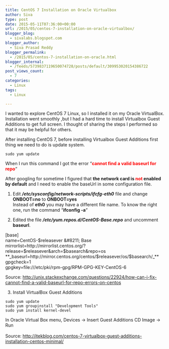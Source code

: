 ```yaml
---
title: CentOS 7 Installation on Oracle Virtualbox
author: Siva
type: post
date: 2015-05-11T07:36:00+00:00
url: /2015/05/centos-7-installation-on-oracle-virtualbox/
blogger_blog:
  - sivalabs.blogspot.com
blogger_author:
  - Siva Prasad Reddy
blogger_permalink:
  - /2015/05/centos-7-installation-on-oracle.html
blogger_internal:
  - /feeds/5739837119650074728/posts/default/309953020154386722
post_views_count:
  - 7
categories:
  - Linux
tags:
  - Linux

---
```

I wanted to explore CentOS 7 Linux, so I installed it on my Oracle VirtualBox. Installation went smoothly ,but I had a hard time to install Virtualbox Guest Additions to get full screen. I thought of sharing the steps I performed so that it may be helpful for others.

After installing CentOS 7, before installing Virtualbox Guest Additions first thing we need to do is update system.  
 
`sudo yum update`

When I run this command I got the error &#8220;<span style="color: red;"><b>cannot find a valid baseurl for repo</b></span>&#8220;

After googling for sometime I figured that **the network card is <span style="color: red;">not </span>enabled by default** and I need to enable the baseUrl in some configuration file.

1) Edit **_/etc/sysconfig/network-scripts/ifcfg-eth0_** file and change **ONBOOT=no** to **ONBOOT=yes**  
Instead of **eth0** you may have a different file name. To know the right one, run the command &#8220;**ifconfig -a**&#8220;

2) Edited the file **_/etc/yum.repos.d/CentOS-Base.repo_** and uncomment **baseurl**.

[base]  
name=CentOS-$releasever &#8211; Base  
mirrorlist=http://mirrorlist.centos.org/?release=$releasever&arch=$basearch&repo=os  
**_baseurl=http://mirror.centos.org/centos/$releasever/os/$basearch/_**  
gpgcheck=1  
gpgkey=file:///etc/pki/rpm-gpg/RPM-GPG-KEY-CentOS-6

Source: <http://unix.stackexchange.com/questions/22924/how-can-i-fix-cannot-find-a-valid-baseurl-for-repo-errors-on-centos>

3) Install VirtualBox Guest Additions
```
sudo yum update  
sudo yum groupinstall "Development Tools"  
sudo yum install kernel-devel  
```
  
In Oracle Virtual Box menu, Devices -> Insert Guest Additions CD Image -> Run  
 <span style="white-space: pre;"></span>  
Source: <http://itekblog.com/centos-7-virtualbox-guest-additions-installation-centos-minimal/>
